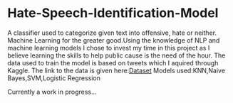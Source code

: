 # Hate-Speech-Identification-Model
A classifier used to categorize given text into offensive, hate or neither.
Machine Learning for the greater good.Using the knowledge of NLP and machine learning models I chose to invest my time in this project as I believe learning the skills to help public cause is the need of the hour.
The data used to train the model is based on tweets which I aquired through Kaggle.
The link to the data is given here:[Dataset](https://www.kaggle.com/datasets/mrmorj/hate-speech-and-offensive-language-dataset)
Models used:KNN,Naive Bayes,SVM,Logistic Regression

Currently a work in progress...
